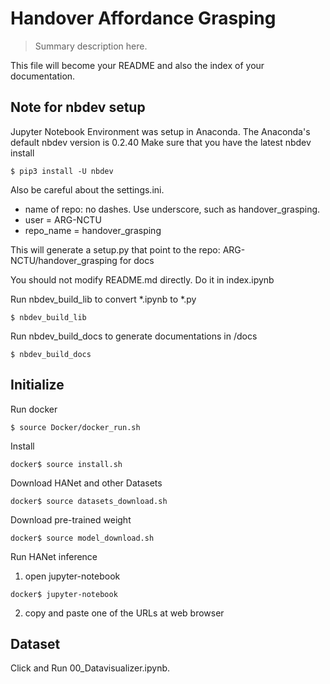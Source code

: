 # Handover Affordance Grasping
> Summary description here.


This file will become your README and also the index of your documentation.

## Note for nbdev setup

Jupyter Notebook Environment was setup in Anaconda.
The Anaconda's default nbdev version is 0.2.40
Make sure that you have the latest nbdev install
```
$ pip3 install -U nbdev
```

Also be careful about the settings.ini.
* name of repo: no dashes. Use underscore, such as handover_grasping.
* user = ARG-NCTU 
* repo_name = handover_grasping

This will generate a setup.py that point to the repo: ARG-NCTU/handover_grasping for docs

You should not modify README.md directly. Do it in index.ipynb

Run nbdev_build_lib to convert *.ipynb to *.py
```
$ nbdev_build_lib
```

Run nbdev_build_docs to generate documentations in /docs
```
$ nbdev_build_docs
```

## Initialize

Run docker

```
$ source Docker/docker_run.sh
```

Install

```
docker$ source install.sh
```

Download HANet and other Datasets

```
docker$ source datasets_download.sh
```

Download pre-trained weight

```
docker$ source model_download.sh
```

Run HANet inference
1. open jupyter-notebook
```
docker$ jupyter-notebook
```
2. copy and paste one of the URLs at web browser

## Dataset

Click and Run 00_Datavisualizer.ipynb.
